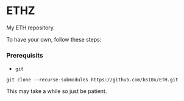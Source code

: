 # ETHZ

My ETH repository.

To have your own, follow these steps:

### Prerequisits
- `git`

```
git clone --recurse-submodules https://github.com/bs10x/ETH.git
```

This may take a while so just be patient.

